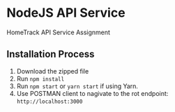 # NodeJS API Service

HomeTrack API Service Assignment

## Installation Process
1. Download the zipped file
2. Run `npm install`
3. Run `npm start` or `yarn start` if using Yarn.
4. Use POSTMAN client to nagivate to the rot endpoint: `http://localhost:3000`
